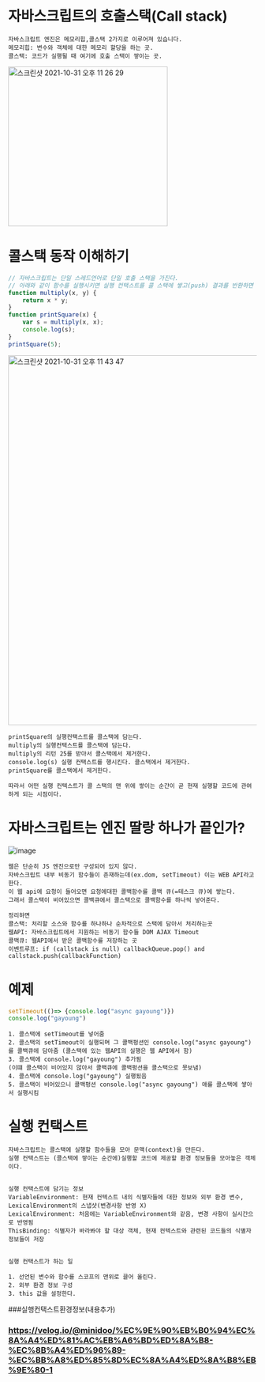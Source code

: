 # 자바스크립트의 호출스택(Call stack)
~~~
자바스크립트 엔진은 메모리힙,콜스택 2가지로 이루어져 있습니다.
메모리힙: 변수와 객체에 대한 메모리 할당을 하는 곳. 
콜스택: 코드가 실행될 때 여기에 호출 스택이 쌓이는 곳.
~~~
<img width="323" alt="스크린샷 2021-10-31 오후 11 26 29" src="https://user-images.githubusercontent.com/36693355/139588312-a42b7209-196e-4682-890a-1d6e4439782f.png">

# 콜스택 동작 이해하기
~~~javascript
// 자바스크립트는 단일 스레드언어로 단일 호출 스택을 가진다. 
// 아래와 같이 함수를 실행시키면 실행 컨택스트를 콜 스택에 쌓고(push) 결과를 반환하면 제거(pop)합니다.
function multiply(x, y) {
    return x * y;
}
function printSquare(x) {
    var s = multiply(x, x);
    console.log(s);
}
printSquare(5);
~~~
<img width="748" alt="스크린샷 2021-10-31 오후 11 43 47" src="https://user-images.githubusercontent.com/36693355/139588999-d2c444a2-44aa-4369-bf27-8322d5f68588.png">

~~~
printSquare의 실행컨택스트를 콜스택에 담는다.
multiply의 실행컨택스트를 콜스택에 담는다.
multiply의 리턴 25를 받아서 콜스택에서 제거한다.
console.log(s) 실행 컨택스트를 행시킨다. 콜스택에서 제거한다.
printSquare를 콜스택에서 제거한다.

따라서 어떤 실행 컨텍스트가 콜 스택의 맨 위에 쌓이는 순간이 곧 현재 실행할 코드에 관여하게 되는 시점이다.
~~~

# 자바스크립트는 엔진 딸랑 하나가 끝인가?
![image](https://user-images.githubusercontent.com/36693355/142227055-8ca7d303-d3fb-4cee-863f-54ed63375cdc.png)
~~~
웹은 단순히 JS 엔진으로만 구성되어 있지 않다.
자바스크립트 내부 비동기 함수들이 존재하는데(ex.dom, setTimeout) 이는 WEB API라고 한다.
이 웹 api에 요청이 들어오면 요청에대한 콜백함수를 콜백 큐(=테스크 큐)에 쌓는다.
그래서 콜스택이 비어있으면 콜백큐에서 콜스택으로 콜백함수를 하나씩 넣어준다.

정리하면
콜스택: 처리할 소스와 함수를 하나하나 순차적으로 스택에 담아서 처리하는곳
웹API: 자바스크립트에서 지원하는 비동기 함수들 DOM AJAX Timeout
콜백큐: 웹API에서 받은 콜백함수를 저장하는 곳
이벤트루프: if (callstack is null) callbackQueue.pop() and callstack.push(callbackFunction)
~~~

# 예제
~~~javascript
setTimeout(()=> {console.log("async gayoung")})
console.log("gayoung")
~~~
~~~
1. 콜스택에 setTimeout를 넣어줌
2. 콜스택의 setTimeout이 실행되며 그 콜백펑션인 console.log("async gayoung")를 콜백큐에 담아줌 (콜스택에 있는 웹API의 실행은 웹 API에서 함)
3. 콜스택에 console.log("gayoung") 추가됨
(이떄 콜스택이 비어있지 않아서 콜백큐에 콜백펑션을 콜스택으로 못보냄)
4. 콜스택에 console.log("gayoung") 실행됬음
5. 콜스택이 비어있으니 콜백펑션 console.log("async gayoung") 애를 콜스택에 쌓아서 실행시킴
~~~



# 실행 컨택스트
~~~
자바스크립트는 콜스택에 실행할 함수들을 모아 문맥(context)을 만든다.
실행 컨택스트는 (콜스택에 쌓이는 순간에)실행할 코드에 제공할 환경 정보들을 모아놓은 객체이다.


실행 컨택스트에 담기는 정보
VariableEnvironment: 현재 컨텍스트 내의 식별자들에 대한 정보와 외부 환경 변수, LexicalEnvironment의 스냅샷(변경사항 반영 X)
LexicalEnvironment: 처음에는 VariableEnvironment와 같음, 변경 사항이 실시간으로 반영됨
ThisBinding: 식별자가 바라봐야 할 대상 객체, 현재 컨텍스트와 관련된 코드들의 식별자 정보들이 저장


실행 컨택스트가 하는 일

1. 선언된 변수와 함수를 스코프의 맨위로 끌어 올린다.
2. 외부 환경 정보 구성
3. this 값을 설정한다.
~~~

###실행컨택스트환경정보(내용추가)
### https://velog.io/@minidoo/%EC%9E%90%EB%B0%94%EC%8A%A4%ED%81%AC%EB%A6%BD%ED%8A%B8-%EC%8B%A4%ED%96%89-%EC%BB%A8%ED%85%8D%EC%8A%A4%ED%8A%B8%EB%9E%80-1
